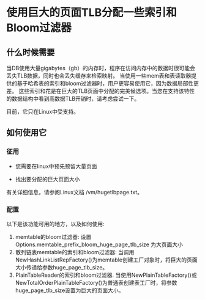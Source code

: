 # 使用巨大的页面TLB分配一些索引和Bloom过滤器

## 什么时候需要

当DB使用大量gigabytes（gb）的内存时，程序在访问内存中的数据时很可能会丢失TLB数据，同时也会丢失缓存来检索映射。
当使用一些mem表和表读取器提供的基于哈希表的索引和bloom过滤器时，用户更容易使用它，因为数据局部性更差。
这些索引和花是在巨大的TLB页面中分配的完美候选项。当您在支持该特性的数据结构中看到高数据TLB开销时，请考虑尝试一下。

目前，它只在Linux中受支持。

## 如何使用它

### 征用

* 您需要在linux中预先预留大量页面

* 找出要分配的巨大页面大小

有关详细信息，请参阅Linux文档 /vm/hugetlbpage.txt。

### 配置

以下是该功能可用的地方，以及如何使用:

1. memtable的bloom过滤器: 设置Options.memtable_prefix_bloom_huge_page_tlb_size 为大页面大小
2. 散列链表memtable的索引和bloom过滤器: 当调用NewHashLinkListRepFactory()为memtable创建工厂对象时，将巨大的页面大小传递给参数huge_page_tlb_size。
3. PlainTableReader的索引和bloom过滤器. 当使用NewPlainTableFactory()或NewTotalOrderPlainTableFactory()为普通表创建表工厂时，将参数huge_page_tlb_size设置为巨大的页面大小。

